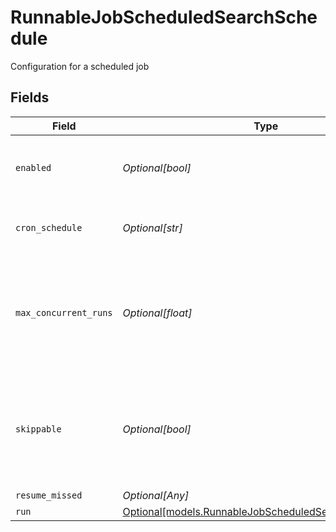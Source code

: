 # RunnableJobScheduledSearchSchedule

Configuration for a scheduled job


## Fields

| Field                                                                                                        | Type                                                                                                         | Required                                                                                                     | Description                                                                                                  |
| ------------------------------------------------------------------------------------------------------------ | ------------------------------------------------------------------------------------------------------------ | ------------------------------------------------------------------------------------------------------------ | ------------------------------------------------------------------------------------------------------------ |
| `enabled`                                                                                                    | *Optional[bool]*                                                                                             | :heavy_minus_sign:                                                                                           | Enable to configure scheduling for this Collector                                                            |
| `cron_schedule`                                                                                              | *Optional[str]*                                                                                              | :heavy_minus_sign:                                                                                           | A cron schedule on which to run this job                                                                     |
| `max_concurrent_runs`                                                                                        | *Optional[float]*                                                                                            | :heavy_minus_sign:                                                                                           | The maximum number of instances of this scheduled job that may be running at any time                        |
| `skippable`                                                                                                  | *Optional[bool]*                                                                                             | :heavy_minus_sign:                                                                                           | Skippable jobs can be delayed, up to their next run time, if the system is hitting concurrency limits        |
| `resume_missed`                                                                                              | *Optional[Any]*                                                                                              | :heavy_minus_sign:                                                                                           | N/A                                                                                                          |
| `run`                                                                                                        | [Optional[models.RunnableJobScheduledSearchRunSettings]](../models/runnablejobscheduledsearchrunsettings.md) | :heavy_minus_sign:                                                                                           | N/A                                                                                                          |